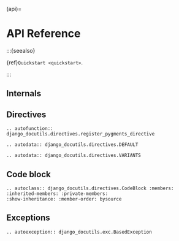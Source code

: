 (api)=

# API Reference

:::{seealso}

{ref}`Quickstart <quickstart>`.

:::

## Internals

## Directives

```{eval-rst}
.. autofunction:: django_docutils.directives.register_pygments_directive
```

```{eval-rst}
.. autodata:: django_docutils.directives.DEFAULT
```

```{eval-rst}
.. autodata:: django_docutils.directives.VARIANTS
```

## Code block

```{eval-rst}
.. autoclass:: django_docutils.directives.CodeBlock :members: :inherited-members: :private-members:
:show-inheritance: :member-order: bysource
```

## Exceptions

```{eval-rst}
.. autoexception:: django_docutils.exc.BasedException
```
